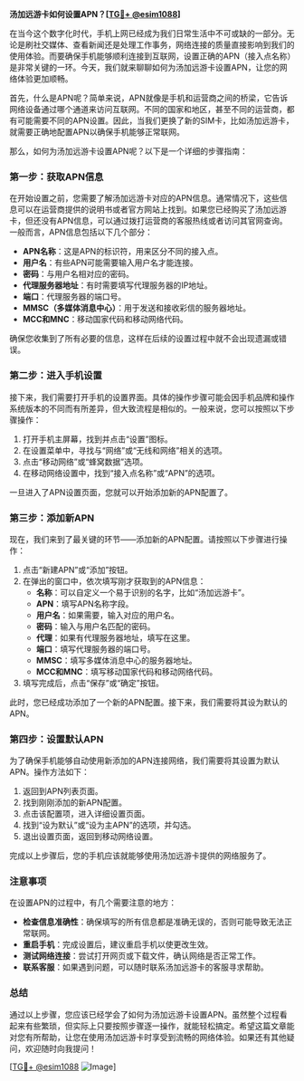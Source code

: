 **汤加远游卡如何设置APN？[[TG💪+ @esim1088](https://t.me/s/esim1088)]**

在当今这个数字化时代，手机上网已经成为我们日常生活中不可或缺的一部分。无论是刷社交媒体、查看新闻还是处理工作事务，网络连接的质量直接影响到我们的使用体验。而要确保手机能够顺利连接到互联网，设置正确的APN（接入点名称）是非常关键的一环。今天，我们就来聊聊如何为汤加远游卡设置APN，让您的网络体验更加顺畅。

首先，什么是APN呢？简单来说，APN就像是手机和运营商之间的桥梁，它告诉网络设备通过哪个通道来访问互联网。不同的国家和地区，甚至不同的运营商，都有可能需要不同的APN设置。因此，当我们更换了新的SIM卡，比如汤加远游卡，就需要正确地配置APN以确保手机能够正常联网。

那么，如何为汤加远游卡设置APN呢？以下是一个详细的步骤指南：

### 第一步：获取APN信息

在开始设置之前，您需要了解汤加远游卡对应的APN信息。通常情况下，这些信息可以在运营商提供的说明书或者官方网站上找到。如果您已经购买了汤加远游卡，但还没有APN信息，可以通过拨打运营商的客服热线或者访问其官网查询。一般而言，APN信息包括以下几个部分：

- **APN名称**：这是APN的标识符，用来区分不同的接入点。
- **用户名**：有些APN可能需要输入用户名才能连接。
- **密码**：与用户名相对应的密码。
- **代理服务器地址**：有时需要填写代理服务器的IP地址。
- **端口**：代理服务器的端口号。
- **MMSC（多媒体消息中心）**：用于发送和接收彩信的服务器地址。
- **MCC和MNC**：移动国家代码和移动网络代码。

确保您收集到了所有必要的信息，这样在后续的设置过程中就不会出现遗漏或错误。

### 第二步：进入手机设置

接下来，我们需要打开手机的设置界面。具体的操作步骤可能会因手机品牌和操作系统版本的不同而有所差异，但大致流程是相似的。一般来说，您可以按照以下步骤操作：

1. 打开手机主屏幕，找到并点击“设置”图标。
2. 在设置菜单中，寻找与“网络”或“无线和网络”相关的选项。
3. 点击“移动网络”或“蜂窝数据”选项。
4. 在移动网络设置中，找到“接入点名称”或“APN”的选项。

一旦进入了APN设置页面，您就可以开始添加新的APN配置了。

### 第三步：添加新APN

现在，我们来到了最关键的环节——添加新的APN配置。请按照以下步骤进行操作：

1. 点击“新建APN”或“添加”按钮。
2. 在弹出的窗口中，依次填写刚才获取到的APN信息：
   - **名称**：可以自定义一个易于识别的名字，比如“汤加远游卡”。
   - **APN**：填写APN名称字段。
   - **用户名**：如果需要，输入对应的用户名。
   - **密码**：输入与用户名匹配的密码。
   - **代理**：如果有代理服务器地址，填写在这里。
   - **端口**：填写代理服务器的端口号。
   - **MMSC**：填写多媒体消息中心的服务器地址。
   - **MCC和MNC**：填写移动国家代码和移动网络代码。
3. 填写完成后，点击“保存”或“确定”按钮。

此时，您已经成功添加了一个新的APN配置。接下来，我们需要将其设为默认的APN。

### 第四步：设置默认APN

为了确保手机能够自动使用新添加的APN连接网络，我们需要将其设置为默认APN。操作方法如下：

1. 返回到APN列表页面。
2. 找到刚刚添加的新APN配置。
3. 点击该配置项，进入详细设置页面。
4. 找到“设为默认”或“设为主APN”的选项，并勾选。
5. 退出设置页面，返回到移动网络设置。

完成以上步骤后，您的手机应该就能够使用汤加远游卡提供的网络服务了。

### 注意事项

在设置APN的过程中，有几个需要注意的地方：

- **检查信息准确性**：确保填写的所有信息都是准确无误的，否则可能导致无法正常联网。
- **重启手机**：完成设置后，建议重启手机以使更改生效。
- **测试网络连接**：尝试打开网页或下载文件，确认网络是否正常工作。
- **联系客服**：如果遇到问题，可以随时联系汤加远游卡的客服寻求帮助。

### 总结

通过以上步骤，您应该已经学会了如何为汤加远游卡设置APN。虽然整个过程看起来有些繁琐，但实际上只要按照步骤逐一操作，就能轻松搞定。希望这篇文章能对您有所帮助，让您在使用汤加远游卡时享受到流畅的网络体验。如果还有其他疑问，欢迎随时向我提问！

[[TG💪+ @esim1088](https://t.me/s/esim1088) ![Image](https://i.postimg.cc/4NQfJmqS/Snipaste-2025-05-13-00-14-12.png)]